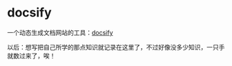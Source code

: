 # docsify

一个动态生成文档网站的工具：[docsify](https://docsify.js.org/#/zh-cn/quickstart)

以后：想写把自己所学的那点知识就记录在这里了，不过好像没多少知识，一只手就数过来了，唉！